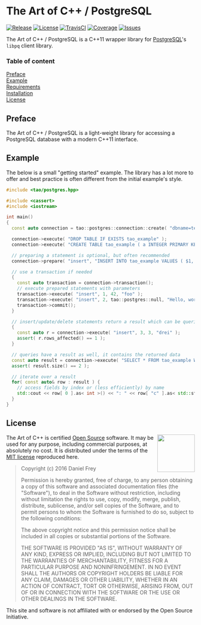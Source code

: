 # The Art of C++ / PostgreSQL

[![Release](https://img.shields.io/github/release/taocpp/postgres.svg)](https://github.com/taocpp/postgres/releases/latest)
[![License](https://img.shields.io/github/license/taocpp/postgres.svg)](#license)
[![TravisCI](https://travis-ci.org/taocpp/postgres.svg)](https://travis-ci.org/taocpp/postgres)
[![Coverage](https://img.shields.io/coveralls/taocpp/postgres.svg)](https://coveralls.io/github/taocpp/postgres)
[![Issues](https://img.shields.io/github/issues/taocpp/postgres.svg)](https://github.com/taocpp/postgres/issues)

The Art of C++ / PostgreSQL is a C++11 wrapper library for [PostgreSQL](http://www.postgresql.org/)'s `libpq` client library.

### Table of content

[Preface](#preface)<br/>
[Example](#example)<br/>
[Requirements](#requirements)<br/>
[Installation](#installation)<br/>
[License](#license)

## Preface

The Art of C++ / PostgreSQL is a light-weight library for accessing a PostgreSQL database with a modern C++11 interface.

## Example

The below is a small "getting started" example. The library has a lot more to offer and best practice is often different from the initial example's style.

```c++
#include <tao/postgres.hpp>

#include <cassert>
#include <iostream>

int main()
{
  const auto connection = tao::postgres::connection::create( "dbname=template1" );

  connection->execute( "DROP TABLE IF EXISTS tao_example" );
  connection->execute( "CREATE TABLE tao_example ( a INTEGER PRIMARY KEY, b INTEGER, c TEXT NOT NULL )" );

  // preparing a statement is optional, but often recommended
  connection->prepare( "insert", "INSERT INTO tao_example VALUES ( $1, $2, $3 )" );

  // use a transaction if needed
  {
    const auto transaction = connection->transaction();
    // execute prepared statements with parameters
    transaction->execute( "insert", 1, 42, "foo" );
    transaction->execute( "insert", 2, tao::postgres::null, "Hello, world!" );
    transaction->commit();
  }

  // insert/update/delete statements return a result which can be queried for the rows affected
  {
    const auto r = connection->execute( "insert", 3, 3, "drei" );
    assert( r.rows_affected() == 1 );
  }

  // queries have a result as well, it contains the returned data
  const auto result = connection->execute( "SELECT * FROM tao_example WHERE b IS NOT NULL" );
  assert( result.size() == 2 );

  // iterate over a result
  for( const auto& row : result ) {
    // access fields by index or (less efficiently) by name
    std::cout << row[ 0 ].as< int >() << ": " << row[ "c" ].as< std::string >() << std::endl;
  }
}
```

## License

<a href="http://www.opensource.org/"><img height="100" align="right" src="http://wiki.opensource.org/bin/download/OSI+Operations/Marketing+%26+Promotional+Collateral/OSI_certified_logo_vector.svg"></a>

The Art of C++ is certified [Open Source](http://www.opensource.org/docs/definition.html) software. It may be used for any purpose, including commercial purposes, at absolutely no cost. It is distributed under the terms of the [MIT license](http://www.opensource.org/licenses/mit-license.html) reproduced here.

> Copyright (c) 2016 Daniel Frey
>
> Permission is hereby granted, free of charge, to any person obtaining a copy of this software and associated documentation files (the "Software"), to deal in the Software without restriction, including without limitation the rights to use, copy, modify, merge, publish, distribute, sublicense, and/or sell copies of the Software, and to permit persons to whom the Software is furnished to do so, subject to the following conditions:
>
> The above copyright notice and this permission notice shall be included in all copies or substantial portions of the Software.
>
> THE SOFTWARE IS PROVIDED "AS IS", WITHOUT WARRANTY OF ANY KIND, EXPRESS OR IMPLIED, INCLUDING BUT NOT LIMITED TO THE WARRANTIES OF MERCHANTABILITY, FITNESS FOR A PARTICULAR PURPOSE AND NONINFRINGEMENT. IN NO EVENT SHALL THE AUTHORS OR COPYRIGHT HOLDERS BE LIABLE FOR ANY CLAIM, DAMAGES OR OTHER LIABILITY, WHETHER IN AN ACTION OF CONTRACT, TORT OR OTHERWISE, ARISING FROM, OUT OF OR IN CONNECTION WITH THE SOFTWARE OR THE USE OR OTHER DEALINGS IN THE SOFTWARE.

This site and software is not affiliated with or endorsed by the Open Source Initiative.
